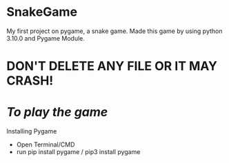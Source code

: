 # SnakeGame
My first project on pygame, a snake game. 
Made this game by using python 3.10.0 and Pygame Module. 

# DON'T DELETE ANY FILE OR IT MAY CRASH!

# *To play the game*
Installing Pygame
- Open Terminal/CMD
- run pip install pygame / pip3 install pygame

